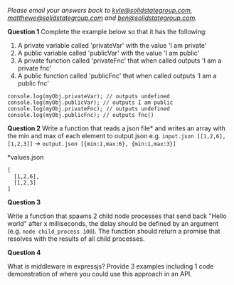  *Please email your answers back to kyle@solidstategroup.com, matthewe@solidstategroup.com and ben@solidstategroup.com.*

**Question 1**
Complete the example below so that it has the following:

1. A private variable called 'privateVar' with the value 'I am private'
2. A public variable called 'publicVar' with the value 'I am public'
3. A private function called 'privateFnc' that when called outputs 'I am a private fnc'
4. A public function called 'publicFnc' that when called outputs 'I am a public     fnc'

```
console.log(myObj.privateVar); // outputs undefined
console.log(myObj.publicVar); // outputs I am public
console.log(myObj.privateFnc); // outputs undefined
console.log(myObj.publicFnc); // outputs fnc()
```

**Question 2** 
Write a function that reads a json file* and writes an array with the min and max of each element  to output.json e.g. ```input.json [[1,2,6],[1,2,3]]``` ->  ```output.json [{min:1,max:6}, {min:1,max:3}]``` 

*values.json

```
[
  [1,2,6],
  [1,2,3]
]
```

**Question 3** 

Write a function that spawns 2 child node processes that send back "Hello world" after x milliseconds, the delay should be defined by an argument (e.g. ```node child_process 100```). The function should return a promise that resolves with the results of all child processes.

**Question 4**

What is middleware in expressjs? Provide 3 examples including 1 code demonstration of where you could use this approach in an API.  
